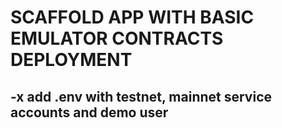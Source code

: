 # SCAFFOLD APP WITH BASIC EMULATOR CONTRACTS DEPLOYMENT
-x add .env with testnet, mainnet service accounts and demo user
- 
